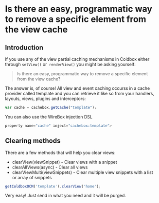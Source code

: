 # Is there an easy, programmatic way to remove a specific element from the view cache

## Introduction
If you use any of the view partial caching mechanisms in Coldbox either through `setView()` or` renderView()` you might be asking yourself:

> Is there an easy, programmatic way to remove a specific element from the view cache?

The answer is, of course! All view and event caching occurss in a cache provider called template and you can retrieve it like so from your handlers, layouts, views, plugins and interceptors:

```js
var cache = cachebox.getCache("template");
```

You can also use the WireBox injection DSL

```js
property name="cache" inject="cachebox:template">
```

## Clearing methods

There are a few methods that will help you clear views:
* clearView(viewSnippet) - Clear views with a snippet
* clearAllViews(async) - Clear all views
* clearViewMulti(viewSnippets) - Clear multiple view snippets with a list or array of snippets

```js
getColdboxOCM('template').clearView('home');
```

Very easy! Just send in what you need and it will be purged.
